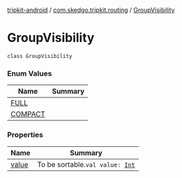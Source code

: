 [tripkit-android](../../index.md) / [com.skedgo.tripkit.routing](../index.md) / [GroupVisibility](./index.md)

# GroupVisibility

`class GroupVisibility`

### Enum Values

| Name | Summary |
|---|---|
| [FULL](-f-u-l-l.md) |  |
| [COMPACT](-c-o-m-p-a-c-t.md) |  |

### Properties

| Name | Summary |
|---|---|
| [value](value.md) | To be sortable.`val value: `[`Int`](https://kotlinlang.org/api/latest/jvm/stdlib/kotlin/-int/index.html) |
